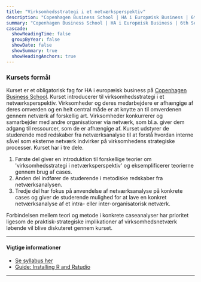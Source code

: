 ```yaml
---
title: "Virksomhedsstrategi i et netværksperspektiv"
description: "Copenhagen Business School | HA i Europæisk Business | 6th Semester"
summary: "Copenhagen Business School | HA i Europæisk Business | 6th Semester"
cascade:
  showReadingTime: false
  groupByYear: false
  showDate: false
  showSummary: true
  showHeadingAnchors: true
---
```


### Kursets formål

Kurset er et obligatorisk fag for HA i europæisk business på [Copenhagen Business School](https://cbscanvas.instructure.com/courses/22821/modules/items/480509). Kurset introducerer til virksomhedsstrategi i et netværksperspektiv. Virksomheder og deres medarbejdere er afhængige af deres omverden og en helt central måde er at knytte an til omverdenen gennem netværk af forskellig art. Virksomheder konkurrerer og samarbejder med andre organisationer via netværk, som bl.a. giver dem adgang til ressourcer, som de er afhængige af. Kurset udstyrer de studerende med redskaber fra netværksanalyse til at forstå hvordan interne såvel som eksterne netværk indvirker på virksomhedens strategiske processer. Kurset har i tre dele.

1.  Første del giver en introduktion til forskellige teorier om 'virksomhedsstrategi i netværksperspektiv' og eksemplificerer teorierne gennem brug af cases.
2.  Anden del indfører de studerende i metodiske redskaber fra netværksanalysen.
3.  Tredje del har fokus på anvendelse af netværksanalyse på konkrete cases og giver de studerende mulighed for at lave en konkret netværksanalyse af et intra- eller inter-organisatorisk netværk.

Forbindelsen mellem teori og metode i konkrete caseanalyser har prioritet ligesom de praktisk-strategiske implikationer af virksomhedsnetværk løbende vil blive diskuteret gennem kurset. 

------------------------------------------------------------------------

#### Vigtige informationer

-   [Se syllabus her](syllabus_2023.pdf)
-   [Guide: Installing R and Rstudio](setting_up_R.pdf)

------------------------------------------------------------------------



